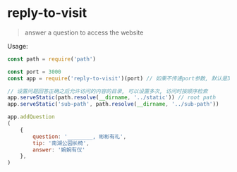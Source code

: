 # reply-to-visit

> answer a question to access the website

Usage: 

```javascript
const path = require('path')

const port = 3000
const app = require('reply-to-visit')(port) // 如果不传递port参数, 默认是3000端口

// 设置问题回答正确之后允许访问的内容的目录, 可以设置多次, 访问时按顺序检索
app.serveStatic(path.resolve(__dirname, '../static')) // root path
app.serveStatic('sub-path', path.resolve(__dirname, '../sub-path'))

app.addQuestion
(
    {
        question: '________, 彬彬有礼',
        tip: '南湖公园长椅',
        answer: '婉婉有仪'
    },
)
```
